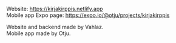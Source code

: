 Website: https://kirjakirppis.netlify.app  
Mobile app Expo page: https://expo.io/@otju/projects/kirjakirppis  

Website and backend made by Vahlaz.  
Mobile app made by Otju. 
